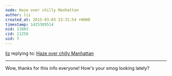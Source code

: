 ```yaml
---
node: Haze over chilly Manhattan
author: liz
created_at: 2015-03-03 13:31:54 +0000
timestamp: 1425389514
nid: 11603
cid: 11258
uid: 7
---
```




[liz](../profile/liz) replying to: [Haze over chilly Manhattan](../notes/liz/02-18-2015/haze-over-chilly-manhattan)

----
Wow, thanks for this info everyone! How's your smog looking lately?